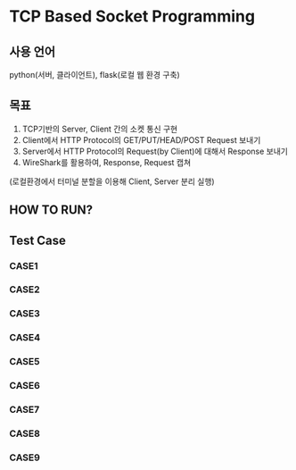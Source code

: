 # TCP Based Socket Programming 

## 사용 언어
python(서버, 클라이언트), flask(로컬 웹 환경 구축)
## 목표
1. TCP기반의 Server, Client 간의 소켓 통신 구현
2. Client에서 HTTP Protocol의 GET/PUT/HEAD/POST Request 보내기
3. Server에서 HTTP Protocol의 Request(by Client)에 대해서 Response 보내기
4. WireShark를 활용하여, Response, Request 캡쳐


(로컬환경에서 터미널 분할을 이용해 Client, Server 분리 실행)

## HOW TO RUN?

## Test Case

### CASE1
### CASE2
### CASE3
### CASE4
### CASE5
### CASE6
### CASE7
### CASE8
### CASE9
